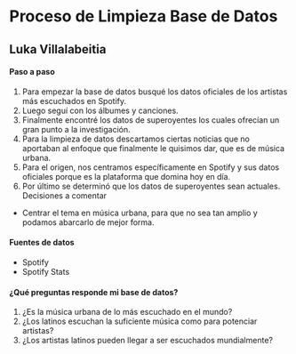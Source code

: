 # Proceso de Limpieza Base de Datos

## Luka Villalabeitia

#### Paso a paso

1. Para empezar la base de datos busqué los datos oficiales de los artistas más escuchados en Spotify.
2. Luego seguí con los álbumes y canciones.
3. Finalmente encontré los datos de superoyentes los cuales ofrecían un gran punto a la investigación.
4. Para la limpieza de datos descartamos ciertas noticias que no aportaban al enfoque que finalmente le quisimos dar, que es de música urbana.
4. Para el origen, nos centramos específicamente en Spotify y sus datos oficiales porque es la plataforma que domina hoy en día.
5. Por último se determinó que los datos de superoyentes sean actuales.
Decisiones a comentar
- Centrar el tema en música urbana, para que no sea tan amplio y podamos abarcarlo de mejor forma.

#### Fuentes de datos

- Spotify
- Spotify Stats

#### ¿Qué preguntas responde mi base de datos?

1. ¿Es la música urbana de lo más escuchado en el mundo?
2. ¿Los latinos escuchan la suficiente música como para potenciar artistas?
3. ¿Los artistas latinos pueden llegar a ser escuchados mundialmente?